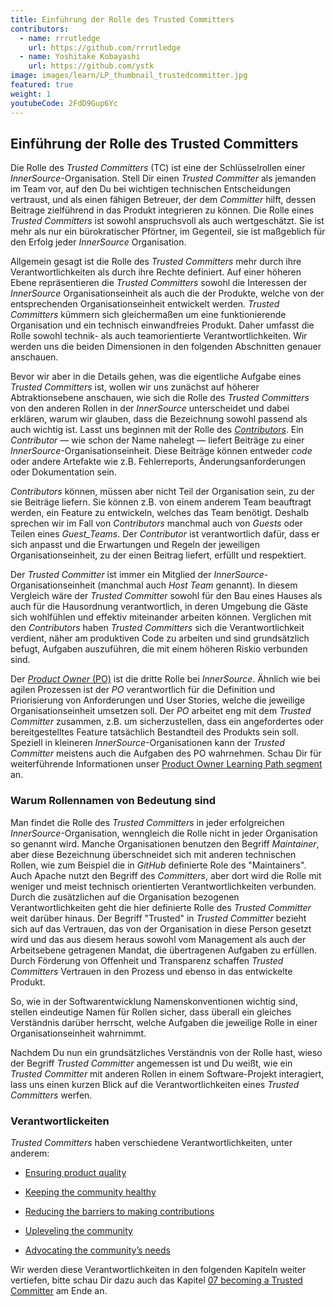 ```yaml
---
title: Einführung der Rolle des Trusted Committers
contributors:
  - name: rrrutledge
    url: https://github.com/rrrutledge
  - name: Yoshitake Kobayashi
    url: https://github.com/ystk
image: images/learn/LP_thumbnail_trustedcommitter.jpg
featured: true
weight: 1
youtubeCode: 2FdD9Gup6Yc
---
```

<div class="sect1 pagenumrestart">
<h2 id="_einführung_der_rolle_des_trusted_committers">Einführung der Rolle des Trusted Committers</h2>
<div class="sectionbody">
<div class="paragraph">
<p>Die Rolle des <em>Trusted Committers</em> (TC) ist eine der Schlüsselrollen einer
<em>InnerSource</em>-Organisation. Stell Dir einen <em>Trusted Committer</em> als jemanden im Team vor, auf den Du bei wichtigen technischen Entscheidungen
 vertraust, und als einen fähigen Betreuer, der dem <em>Committer</em> hilft, dessen Beitrage zielführend in das Produkt integrieren zu können. Die Rolle eines <em>Trusted Committers</em>
ist sowohl anspruchsvoll als auch wertgeschätzt. Sie ist mehr als nur ein bürokratischer Pförtner, im Gegenteil, sie ist maßgeblich für den Erfolg jeder <em>InnerSource</em> Organisation.</p>
</div>
<div class="paragraph">
<p>Allgemein gesagt ist die Rolle des <em>Trusted Committers</em> mehr durch ihre Verantwortlichkeiten als durch ihre Rechte definiert.
Auf einer höheren Ebene repräsentieren die <em>Trusted Committers</em> sowohl die Interessen der <em>InnerSource</em> Organisationseinheit als auch die der Produkte,
welche von der entsprechenden Organisationseinheit entwickelt werden. <em>Trusted Committers</em> kümmern sich gleichermaßen um eine funktionierende Organisation und ein technisch einwandfreies Produkt.
 Daher umfasst die Rolle sowohl technik- als auch teamorientierte Verantwortlichkeiten.
Wir werden uns die beiden Dimensionen in den folgenden Abschnitten genauer anschauen.</p>
</div>
<div class="paragraph">
<p>Bevor wir aber in die Details gehen, was die eigentliche Aufgabe eines <em>Trusted Committers</em> ist, wollen wir uns zunächst auf höherer Abtraktionsebene anschauen,
wie sich die Rolle des <em>Trusted Committers</em> von den anderen Rollen in der <em>InnerSource</em> unterscheidet und dabei erklären, warum wir glauben, dass die
Bezeichnung sowohl  passend als auch wichtig ist. Lasst uns beginnen mit der Rolle des <a href="https://innersourcecommons.org/resources/learningpath/contributor/index"><em>Contributors</em></a>. Ein
<em>Contributor</em> — wie schon der Name nahelegt — liefert Beiträge zu einer <em>InnerSource</em>-Organisationseinheit.
 Diese Beiträge können entweder <em>code</em> oder andere Artefakte wie z.B. Fehlerreports, Änderungsanforderungen oder Dokumentation sein.</p>
</div>
<div class="paragraph">
<p><em>Contributors</em> können, müssen aber nicht Teil der Organisation sein, zu der sie Beiträge liefern. Sie können z.B. von einem anderem Team beauftragt werden, ein Feature zu entwickeln,
welches das Team benötigt. Deshalb sprechen wir im Fall von <em>Contributors</em> manchmal auch von <em>Guests</em> oder Teilen eines <em>Guest_Teams</em>. Der <em>Contributor</em> ist
 verantwortlich dafür, dass er sich anpasst und die Erwartungen und Regeln der jeweiligen Organisationseinheit, zu der einen Beitrag liefert, erfüllt und respektiert.</p>
</div>
<div class="paragraph">
<p>Der <em>Trusted Committer</em> ist immer ein Mitglied der <em>InnerSource</em>-Organisationseinheit (manchmal auch <em>Host Team</em> genannt). In diesem Vergleich wäre der
<em>Trusted Committer</em> sowohl für den Bau eines Hauses als auch für die Hausordnung verantwortlich, in deren Umgebung die Gäste sich wohlfühlen und effektiv
 miteinander arbeiten können. Verglichen mit den <em>Contributors</em> haben <em>Trusted Committers</em> sich die Verantwortlichkeit verdient, näher am produktiven Code zu
arbeiten und sind grundsätzlich befugt, Aufgaben auszuführen, die mit einem höheren Riskio verbunden sind.</p>
</div>
<div class="paragraph">
<p>Der <a href="https://innersourcecommons.org/resources/learningpath/product-owner/index"><em>Product Owner</em> (PO)</a> ist die dritte
Rolle bei <em>InnerSource</em>. Ähnlich wie bei agilen Prozessen ist der <em>PO</em> verantwortlich für die Definition und Priorisierung von Anforderungen und User Stories,
welche die jeweilige Organisationseinheit umsetzen soll. Der <em>PO</em> arbeitet eng mit dem <em>Trusted Committer</em> zusammen, z.B. um sicherzustellen, dass ein angefordertes oder bereitgestelltes Feature
 tatsächlich Bestandteil des Produkts sein soll. Speziell in kleineren <em>InnerSource</em>-Organisationen kann der <em>Trusted Committer</em> meistens auch die Aufgaben des
PO wahrnehmen. Schau Dir für weiterführende Informationen unser <a href="https://innersourcecommons.org/resources/learningpath/product-owner/index">Product Owner Learning Path segment</a>
an.</p>
</div>
<div class="sect2">
<h3 id="_warum_rollennamen_von_bedeutung_sind">Warum Rollennamen von Bedeutung sind</h3>
<div class="paragraph">
<p>Man findet die Rolle des <em>Trusted Committers</em>  in jeder erfolgreichen <em>InnerSource</em>-Organisation, wenngleich die Rolle nicht in jeder Organisation so genannt
wird.
Manche Organisationen benutzen den Begriff <em>Maintainer</em>, aber diese Bezeichnung überschneidet sich mit anderen technischen Rollen, wie zum Beispiel
die in <em>GitHub</em> definierte Role des "Maintainers". Auch Apache nutzt den Begriff des
<em>Committers</em>, aber dort wird die Rolle mit weniger und meist technisch orientierten Verantwortlichkeiten verbunden.
Durch die zusätzlichen auf die Organisation bezogenen Verantwortlichkeiten geht die hier definierte Rolle des <em>Trusted Committer</em> weit darüber hinaus.
Der Begriff "Trusted" in <em>Trusted Committer</em> bezieht sich auf das Vertrauen, das von der Organisation in diese Person gesetzt wird und das aus diesem heraus
sowohl vom Management als auch der Arbeitsebene getragenen Mandat, die übertragenen Aufgaben zu erfüllen. Durch Förderung von Offenheit und Transparenz schaffen
<em>Trusted Committers</em> Vertrauen in den Prozess und ebenso in das entwickelte Produkt.</p>
</div>
<div class="paragraph">
<p>So, wie in der Softwarentwicklung Namenskonventionen wichtig sind, stellen eindeutige Namen für Rollen sicher, dass überall ein gleiches Verständnis darüber
herrscht, welche Aufgaben die jeweilige Rolle in einer Organisationseinheit wahrnimmt.</p>
</div>
<div class="paragraph">
<p>Nachdem Du nun ein grundsätzliches Verständnis von der Rolle hast, wieso der Begriff
<em>Trusted Committer</em> angemessen ist und Du weißt, wie ein <em>Trusted Committer</em> mit anderen Rollen in einem Software-Projekt interagiert, lass uns einen
kurzen Blick auf die Verantwortlichkeiten eines <em>Trusted Committers</em> werfen.</p>
</div>
</div>
<div class="sect2">
<h3 id="_verantwortlickeiten">Verantwortlickeiten</h3>
<div class="paragraph">
<p><em>Trusted Committers</em> haben verschiedene Verantwortlichkeiten, unter anderem:</p>
</div>
<div class="ulist">
<ul>
<li>
<p><a href="https://innersourcecommons.org/resources/learningpath/trusted-committer/02/">Ensuring product quality</a></p>
</li>
<li>
<p><a href="https://innersourcecommons.org/resources/learningpath/trusted-committer/03/">Keeping the community healthy</a></p>
</li>
<li>
<p><a href="https://innersourcecommons.org/resources/learningpath/trusted-committer/05/">Reducing the barriers to making contributions</a></p>
</li>
<li>
<p><a href="https://innersourcecommons.org/resources/learningpath/trusted-committer/04/">Upleveling the community</a></p>
</li>
<li>
<p><a href="https://innersourcecommons.org/resources/learningpath/trusted-committer/06/">Advocating the community&#8217;s needs</a></p>
</li>
</ul>
</div>
<div class="paragraph">
<p>Wir werden diese Verantwortlichkeiten in den folgenden Kapiteln weiter vertiefen, bitte schau Dir dazu auch das Kapitel <a href="https://innersourcecommons.org/resources/learningpath/trusted-committer/07/">07 becoming a Trusted Committer</a> am Ende an.</p>
</div>
</div>
</div>
</div>
<!--- This file autogenerated from https://github.com/InnerSourceCommons/InnerSourceLearningPath/blob/master/scripts/generate_new_site_learning_path_markdown.js -->